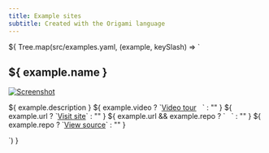 ```yaml
---
title: Example sites
subtitle: Created with the Origami language
---
```


${ Tree.map(src/examples.yaml, (example, keySlash) => `

<h2>${ example.name }</h2>
<a href="${ example.url ?? example.repo }">
  <img class="screenshot" src="${
    example.image ??
    `/assets/screenshots/${ Origami.slash.remove(keySlash) }.png`
  }" alt="Screenshot">
</a>
<p>
${ example.description }
${ example.video ? `<a href="${ example.video }">Video tour</a> &nbsp; ` : "" }
${ example.url ? `<a href="${ example.url }">Visit site</a>` : "" }
${ example.url && example.repo ? ` &nbsp; ` : "" }
${ example.repo ? `<a href="${ example.repo }">View source</a>` : "" }
</p>
`) }
